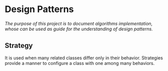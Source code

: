 # Design Patterns
###### The purpose of this project is to document algorithms implementation, whose can be used as guide for the understanding of *design patterns*.

## Strategy

It is used when many related classes differ only in their behavior. Strategies provide a manner to configure a class with one among many behaviors.
